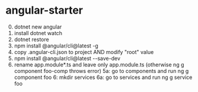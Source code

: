 # angular-starter
0. dotnet new angular
1. install dotnet watch
2. dotnet restore
3. npm install @angular/cli@latest -g
3. copy .angular-cli.json to project AND modify "root" value
4. npm install @angular/cli@latest --save-dev
5. rename app.module*.ts and leave only app.module.ts (otherwise ng g component foo-comp throws error)
5a: go to components and run ng g component foo
6: mkdir services
6a: go to services and run ng g service foo
